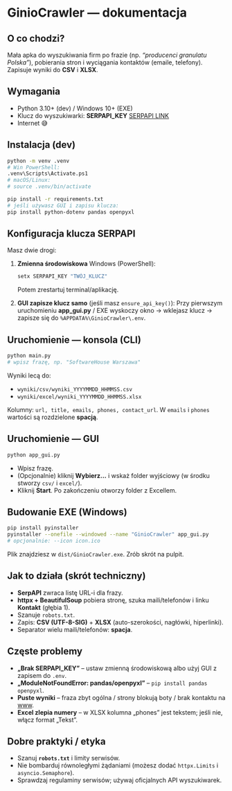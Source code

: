# GinioCrawler — dokumentacja

## O co chodzi?

Mała apka do wyszukiwania firm po frazie (np. *“producenci granulatu Polska”*), pobierania stron i wyciągania kontaktów (emaile, telefony). Zapisuje wyniki do **CSV** i **XLSX**.

## Wymagania

* Python 3.10+ (dev) / Windows 10+ (EXE)
* Klucz do wyszukiwarki: **SERPAPI\_KEY** [SERPAPI LINK](https://serpapi.com)
* Internet 😅

## Instalacja (dev)

```bash
python -m venv .venv
# Win PowerShell:
.venv\Scripts\Activate.ps1
# macOS/Linux:
# source .venv/bin/activate

pip install -r requirements.txt
# jeśli używasz GUI i zapisu klucza:
pip install python-dotenv pandas openpyxl
```

## Konfiguracja klucza SERPAPI

Masz dwie drogi:

1. **Zmienna środowiskowa**
   Windows (PowerShell):

   ```powershell
   setx SERPAPI_KEY "TWÓJ_KLUCZ"
   ```

   Potem zrestartuj terminal/aplikację.
2. **GUI zapisze klucz samo** (jeśli masz `ensure_api_key()`):
   Przy pierwszym uruchomieniu **app\_gui.py** / EXE wyskoczy okno → wklejasz klucz → zapisze się do
   `%APPDATA%\GinioCrawler\.env`.

## Uruchomienie — konsola (CLI)

```bash
python main.py
# wpisz frazę, np. "SoftwareHouse Warszawa"
```

Wyniki lecą do:

* `wyniki/csv/wyniki_YYYYMMDD_HHMMSS.csv`
* `wyniki/excel/wyniki_YYYYMMDD_HHMMSS.xlsx`

Kolumny: `url, title, emails, phones, contact_url`.
W `emails` i `phones` wartości są rozdzielone **spacją**.

## Uruchomienie — GUI

```bash
python app_gui.py
```

* Wpisz frazę.
* (Opcjonalnie) kliknij **Wybierz…** i wskaż folder wyjściowy (w środku stworzy `csv/` i `excel/`).
* Kliknij **Start**. Po zakończeniu otworzy folder z Excellem.

## Budowanie EXE (Windows)

```bash
pip install pyinstaller
pyinstaller --onefile --windowed --name "GinioCrawler" app_gui.py
# opcjonalnie: --icon icon.ico
```

Plik znajdziesz w `dist/GinioCrawler.exe`. Zrób skrót na pulpit.

## Jak to działa (skrót techniczny)

* **SerpAPI** zwraca listę URL-i dla frazy.
* **httpx + BeautifulSoup** pobiera stronę, szuka maili/telefonów i linku **Kontakt** (głębia 1).
* Szanuje `robots.txt`.
* Zapis: **CSV (UTF-8-SIG)** + **XLSX** (auto-szerokości, nagłówki, hiperlinki).
* Separator wielu maili/telefonów: **spacja**.

## Częste problemy

* **„Brak SERPAPI\_KEY”** – ustaw zmienną środowiskową albo użyj GUI z zapisem do `.env`.
* **„ModuleNotFoundError: pandas/openpyxl”** – `pip install pandas openpyxl`.
* **Puste wyniki** – fraza zbyt ogólna / strony blokują boty / brak kontaktu na [www](http://www/).
* **Excel zlepia numery** – w XLSX kolumna „phones” jest tekstem; jeśli nie, włącz format „Tekst”.

## Dobre praktyki / etyka

* Szanuj **`robots.txt`** i limity serwisów.
* Nie bombarduj równoległymi żądaniami (możesz dodać `httpx.Limits` i `asyncio.Semaphore`).
* Sprawdzaj regulaminy serwisów; używaj oficjalnych API wyszukiwarek.
